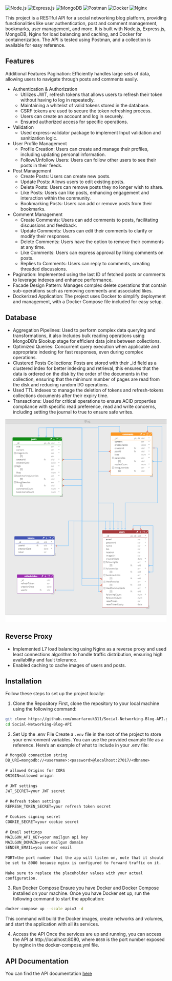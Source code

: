 ![Node.js](https://img.shields.io/badge/Node.js-339933?style=for-the-badge&logo=nodedotjs&logoColor=white)
![Express.js](https://img.shields.io/badge/Express.js-000000?style=for-the-badge&logo=express&logoColor=white)
![MongoDB](https://img.shields.io/badge/MongoDB-47A248?style=for-the-badge&logo=mongodb&logoColor=white)
![Postman](https://img.shields.io/badge/Postman-FF6C37?style=for-the-badge&logo=postman&logoColor=white)
![Docker](https://img.shields.io/badge/Docker-2496ED?style=for-the-badge&logo=docker&logoColor=white)
![Nginx](https://img.shields.io/badge/Nginx-009639?style=for-the-badge&logo=nginx&logoColor=white)

This project is a RESTful API for a social networking blog platform, providing functionalities like user authentication, post and comment management, bookmarks, user management, and more. It is built with Node.js, Express.js, MongoDB, Nginx for load balancing and caching, and Docker for containerization. The API is tested using Postman, and a collection is available for easy reference.

## Features




Additional Features
Pagination: Efficiently handles large sets of data, allowing users to navigate through posts and comments easily.

- Authentication & Authorization
    - Utilizes JWT, refresh tokens that allows users to refresh their token without having to log in repeatedly.
    - Maintaining a whitelist of valid tokens stored in the database.
    - CSRF tokens are used to secure the token refreshing process.
    - Users can create an account and log in securely.
    - Ensured authorized access for specific operations.
- Validation
  - Used express-validator package to implement Input validation and sanitization logic.
- User Profile Management
  - Profile Creation: Users can create and manage their profiles, including updating personal information.
  - Follow/Unfollow Users: Users can follow other users to see their posts in their feeds.
- Post Management
  - Create Posts: Users can create new posts.
  - Update Posts: Allows users to edit existing posts.
  - Delete Posts: Users can remove posts they no longer wish to share.
  - Like Posts: Users can like posts, enhancing engagement and interaction within the community.
  - Bookmarking Posts: Users can add or remove posts from their bookmarks.
- Comment Management
  - Create Comments: Users can add comments to posts, facilitating discussions and feedback.
  - Update Comments: Users can edit their comments to clarify or modify their responses.
  - Delete Comments: Users have the option to remove their comments at any time.
  - Like Comments: Users can express approval by liking comments on posts.
  - Replies to Comments: Users can reply to comments, creating threaded discussions.
- Pagination: Implemented using the last ID of fetched posts or comments to leverage indexes and enhance performance.
- Facade Design Pattern: Manages complex delete operations that contain sub-operations such as removing comments and associated likes.
- Dockerized Application: The project uses Docker to simplify deployment and management, with a Docker Compose file included for easy setup.

## Database
- Aggregation Pipelines: Used to perform complex data querying and transformations, it also Includes bulk reading operations using MongoDB’s $lookup stage for efficient data joins between collections.
- Optimized Queries: Concurrent query execution when applicable and appropriate indexing for fast responses, even during complex operations.
- Clustered Posts Collections: Posts are stored with their _id field as a clustered index for better indexing and retrieval, this ensures that the data is ordered on the disk by the order of the documents in the collection, ensuring that the minimum number of pages are read from the disk and reducing random I/O operations.
- Used TTL indexes to manage the deletion of tokens and refresh-tokens collections documents after their expiry time.
- Transactions: Used for critical operations to ensure ACID properties compliance with specific read preference, read and write concerns, including setting the journal to true to ensure safe writes.

![database](database%20schema.png)

## Reverse Proxy
- Implemented L7 load balancing using Nginx as a reverse proxy and used least connections algorithm to handle traffic distribution, ensuring high availability and fault tolerance.
- Enabled caching to cache images of users and posts.

## Installation
Follow these steps to set up the project locally:

1. Clone the Repository
First, clone the repository to your local machine using the following command:

```sh
git clone https://github.com/omarfarouk311/Social-Networking-Blog-API.git
cd Social-Networking-Blog-API
```
2. Set Up the .env File
Create a `.env` file in the root of the project to store your environment variables. You can use the provided example file as a reference. Here’s an example of what to include in your .env file:

```plaintext
# MongoDB connection string
DB_URI=mongodb://<username>:<password>@localhost:27017/<dbname>

# allowed Origins for CORS
ORIGIN=allowed origin

# JWT settings
JWT_SECRET=your JWT secret

# Refresh token settings
REFRESH_TOKEN_SECRET=your refresh token secret

# Cookies signing secret
COOKIE_SECRET=your cookie secret

# Email settings
MAILGUN_API_KEY=your mailgun api key
MAILGUN_DOMAIN=your mailgun domain
SENDER_EMAIL=you sender email

PORT=the port number that the app will listen on, note that it should be set to 8080 because nginx is configured to forward traffic on it.

Make sure to replace the placeholder values with your actual configuration.
```

3. Run Docker Compose
Ensure you have Docker and Docker Compose installed on your machine. Once you have Docker set up, run the following command to start the application:
```bash
docker-compose up --scale api=3 -d
```
This command will build the Docker images, create networks and volumes, and start the application with all its services.

4. Access the API
Once the services are up and running, you can access the API at http://localhost:8080, where `8080` is the port number exposed by nginx in the docker-compose.yml file.

## API Documentation
You can find the API documentation [here](https://documenter.getpostman.com/view/34071055/2sAXxMgu6D)
